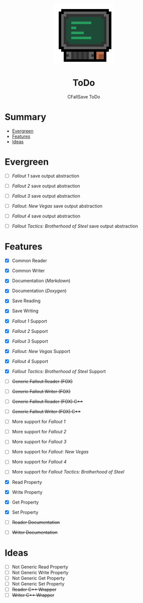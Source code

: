 <div align="center">

![ToDo Logo 192x192](./assets/todo/todo_logo_192x192.gif)

# ToDo

CFallSave ToDo

</div>



# Summary

* [Evergreen](#evergreen)
* [Features](#features)
* [Ideas](#ideas)



# Evergreen

* [ ] *Fallout 1* save output abstraction
* [ ] *Fallout 2* save output abstraction
* [ ] *Fallout 3* save output abstraction
* [ ] *Fallout: New Vegas* save output abstraction
* [ ] *Fallout 4* save output abstraction
* [ ] *Fallout Tactics: Brotherhood of Steel* save output abstraction



# Features

* [x] Common Reader
* [x] Common Writer
* [x] Documentation (*Markdown*)
* [x] Documentation (*Doxygen*)
* [x] Save Reading
* [x] Save Writing
* [x] *Fallout 1* Support
* [x] *Fallout 2* Support
* [x] *Fallout 3* Support
* [x] *Fallout: New Vegas* Support
* [x] *Fallout 4* Support
* [x] *Fallout Tactics: Brotherhood of Steel* Support
* [ ] ~~Generic Fallout Reader (FOX)~~
* [ ] ~~Generic Fallout Writer (FOX)~~
* [ ] ~~Generic Fallout Reader (FOX) C++~~
* [ ] ~~Generic Fallout Writer (FOX) C++~~
* [ ] More support for *Fallout 1*
* [ ] More support for *Fallout 2*
* [ ] More support for *Fallout 3*
* [ ] More support for *Fallout: New Vegas*
* [ ] More support for *Fallout 4*
* [ ] More support for *Fallout Tactics: Brotherhood of Steel*
* [x] Read Property
* [x] Write Property
* [x] Get Property
* [x] Set Property
* [ ] ~~Reader Documentation~~
* [ ] ~~Writer Documentation~~



# Ideas

* [ ] Not Generic Read Property
* [ ] Not Generic Write Property
* [ ] Not Generic Get Property
* [ ] Not Generic Set Property
* [ ] ~~Reader C++ Wrapper~~
* [ ] ~~Writer C++ Wrapper~~
